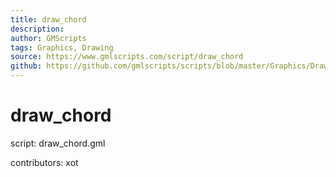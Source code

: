```yaml
---
title: draw_chord
description: 
author: GMScripts
tags: Graphics, Drawing
source: https://www.gmlscripts.com/script/draw_chord
github: https://github.com/gmlscripts/scripts/blob/master/Graphics/Drawing/draw_chord.gml
---
```


draw_chord
==========

script: draw_chord.gml

contributors: xot
